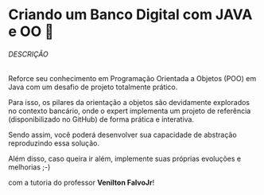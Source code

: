 # Criando um Banco Digital com JAVA e OO :bank:

###### DESCRIÇÃO

Reforce seu conhecimento em Programação Orientada a Objetos (POO) em Java com um desafio de projeto totalmente prático.

Para isso, os pilares da orientação a objetos são devidamente explorados no contexto bancário, onde o expert implementa um projeto de referência (disponibilizado no GitHub) de forma prática e interativa. 

Sendo assim, você poderá desenvolver sua capacidade de abstração reproduzindo essa solução.

Além disso, caso queira ir além, implemente suas próprias evoluções e melhorias ;-)

com a tutoria do professor **Venilton FalvoJr**!